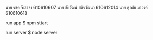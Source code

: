 นาย รชต จ๊ะราจา 610610607
นาย ชัยวัฒน์ สถิรวัฒนา  610612014
นาย ศุภชัย มาวงค์ 610610618

run app
$ npm sttart

run server
$ node server
